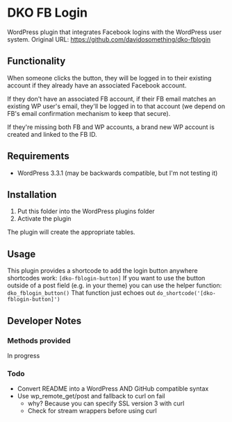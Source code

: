 DKO FB Login
============

WordPress plugin that integrates Facebook logins with the WordPress user system.
Original URL: https://github.com/davidosomething/dko-fblogin


Functionality
-------------

When someone clicks the button, they will be logged in to their existing account
if they already have an associated Facebook account.

If they don't have an associated FB account, if their FB email matches an
existing WP user's email, they'll be logged in to that account (we depend on
FB's email confirmation mechanism to keep that secure).

If they're missing both FB and WP accounts, a brand new WP account is created
and linked to the FB ID.


Requirements
------------

* WordPress 3.3.1 (may be backwards compatible, but I'm not testing it)


Installation
------------

1. Put this folder into the WordPress plugins folder
2. Activate the plugin

The plugin will create the appropriate tables.


Usage
-----

This plugin provides a shortcode to add the login button anywhere shortcodes
work: ```` [dko-fblogin-button] ````
If you want to use the button outside of a post field (e.g. in your theme) you
can use the helper function: ```` dko_fblogin_button() ````
That function just echoes out ```` do_shortcode('[dko-fblogin-button]') ````


Developer Notes
---------------

### Methods provided

In progress

### Todo

* Convert README into a WordPress AND GitHub compatible syntax
* Use wp_remote_get/post and fallback to curl on fail
  * why? Because you can specify SSL version 3 with curl
  * Check for stream wrappers before using curl

